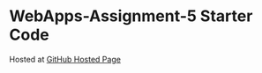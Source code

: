 # WebApps-Assignment-5 Starter Code
Hosted at  [GitHub Hosted Page](https://44-563-webapps-f21.github.io/webapps-s21-assignment-5-Programmer026/animals.html)